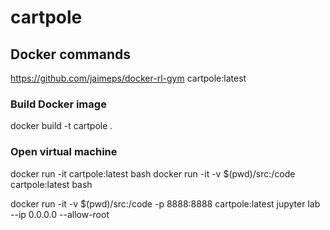 # cartpole

## Docker commands

https://github.com/jaimeps/docker-rl-gym
cartpole:latest

### Build Docker image

docker build -t cartpole .

### Open virtual machine

docker run -it cartpole:latest bash
docker run -it -v $(pwd)/src:/code cartpole:latest bash

docker run -it -v $(pwd)/src:/code -p 8888:8888 cartpole:latest jupyter lab --ip 0.0.0.0 --allow-root
